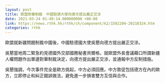```yaml
---
layout: post
title: 歐盟對華制裁　中國駐德大使向德方提出嚴正交涉
date: 2021-03-24 01:49:14.000000000 +08:00
link: https://news.rthk.hk/rthk/ch/component/k2/1582204-20210324.htm
categories: rthk
---
```


歐盟就新疆問題制裁中國後，中國駐德國大使吳懇向德方提出嚴正交涉。

吳懇當地周二緊急約見德國外交部國務秘書貝爾格，就歐盟外長會議藉口所謂新疆人權問題作出單邊對華制裁決定，向德方提出嚴正交涉，並通報中方反制措施。

吳懇強調，今次事件完全是歐方挑起，中方必須回應。中方敦促包括德方在內的歐方，立即停止和糾正錯誤做法，避免進一步損害雙方互信與合作。
